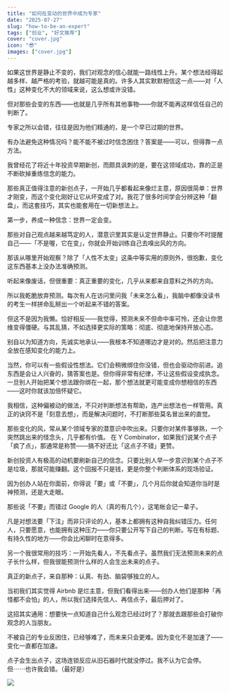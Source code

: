 ```yaml
---
title: "如何在变动的世界中成为专家"
date: "2025-07-27"
slug: "how-to-be-an-expert"
tags: ["创业", "好文推荐"]
cover: "cover.jpg"
icon: "😎"
images: ["cover.jpg"]
---
```

如果这世界是静止不变的，我们对观念的信心就能一路线性上升。某个想法经得起越多样、越严格的考验，就越可能是真的。许多人其实默默相信这一点——对「人性」这种变化不大的领域来说，这么想或许没错。



但对那些会变的东西——也就是几乎所有其他事物——你就不能再这样信任自己的判断了。



专家之所以会错，往往是因为他们精通的，是一个早已过期的世界。



有办法避免这种情况吗？能不能不被过时信念困住？答案是——可以，但得靠一点方法。



我曾经花了将近十年投资早期新创，而颇具讽刺的是，要在这领域成功，靠的正是不断砍掉重练信念的能力。



那些真正值得注意的新创点子，一开始几乎都看起来像烂主意，原因很简单：世界才刚变，而这个变化刚好让它从坏变成了对。我花了很多时间学会分辨这种「翻盘」，而这套技巧，其实也能套用在一切新想法上。



第一步，养成一种信念：世界一定会变。



那些对自己观点越来越笃定的人，潜意识里其实是认定世界静止。只要你不时提醒自己——「不是喔，它在变」，你就会开始训练自己去嗅出风的方向。



那该从哪里开始观察？除了「人性不太变」这条中等实用的原则外，很抱歉，变化这东西基本上没办法准确预测。



听起来像废话，但很重要：真正重要的变化，几乎从来都来自意料之外的方向。



所以我乾脆放弃预测。每次有人在访问里问我「未来怎么看」，我脑中都像没读书的考生一样拼命乱掰出一个听起来不错的答案。



但这不是因为我懒。恰好相反——我觉得，预测未来不但命中率可怜，还会让你思维变得僵硬。与其乱猜，不如选择更实际的策略：彻底、彻底地保持开放心态。



别自以为知道方向，先诚实地承认——我根本不知道哪边才是对的。然后把注意力全放在感知变化的能力上。



当然，你可以有一些假设性想法。它们会稍微绑住你没错，但也会驱动你前进。追东西是会让人兴奋的，猜答案也是。但你得非常有纪律，不让这些假设变成执念。
一旦别人开始把某个想法跟你绑在一起，那个想法就更可能变成你想相信的东西——这时你就该加倍怀疑它。



我相信，这种偏被动的做法，不只对判断想法有帮助，连产出想法也一样管用。真正的诀窍不是「刻意去想」，而是解决问题时，不打断那些莫名冒出来的直觉。



那些变化的风，常从某个领域专家的潜意识中吹出来。只要你对某件事够熟，一个突然跳出来的怪念头，几乎都有价值。
在 Y Combinator，如果我们说某个点子「疯了点」，那通常是称赞——搞不好还比「这点子不错」更赞。



新创投资人有极高的动机要刷新自己的信念。只要比别人早一步意识到某个点子不是垃圾，那就可能赚翻。这个回报不只是钱，更是你整个判断体系的现场验证。



因为创办人站在你面前，你得说「要」或「不要」，几个月后你就会知道你当时是神预测，还是大走眼。



那些说「不要」而错过 Google 的人（真的有几个），这笔帐会记一辈子。



凡是对想法要「下注」而非只评论的人，基本上都拥有这种自我纠错压力。任何人，只要愿意，也能拥有这种压力——你只要公开写下自己的判断。写在有标题、有持久性的地方——你会比闲聊时在意得多。



另一个我很常用的技巧：一开始先看人，不先看点子。虽然我们无法预测未来的点子长什么样，但我很能预测什么样的人会生出未来的点子。



真正的新点子，来自那种：认真、有劲、脑袋够独立的人。



当初我们其实觉得 Airbnb 是烂主意，但我们看得出来——创办人他们是那种「再怪都不会怕」的人，所以我们选择先信人、再信点子，最后押对了。



这招其实通用：想要快一点知道自己什么观念已经过时了？那就去跟那些会打破你观念的人当朋友。



不被自己的专业反困住，已经够难了，而未来只会更难。因为变化不是加速了——变化一直都在加速。



点子会生出点子，这场连锁反应从旧石器时代就没停过。我不认为它会停。
但⋯⋯也许我会错。（最好是）




![](https://prod-files-secure.s3.us-west-2.amazonaws.com/112d0858-5090-4d34-a606-b75eb8d65fd2/46476355-9cf3-4e99-9b7a-3531bc426380/1000202064.png?X-Amz-Algorithm=AWS4-HMAC-SHA256&X-Amz-Content-Sha256=UNSIGNED-PAYLOAD&X-Amz-Credential=ASIAZI2LB466UADIGOYF%2F20250905%2Fus-west-2%2Fs3%2Faws4_request&X-Amz-Date=20250905T091344Z&X-Amz-Expires=3600&X-Amz-Security-Token=IQoJb3JpZ2luX2VjEAgaCXVzLXdlc3QtMiJHMEUCIQCH4vNxrx%2FeREUKBE%2FUgvYhjYpVbFI6cCk1Sj2zDBR5hgIgfJzABeYeVU2obm3BFC%2F%2B5%2FcxkuZ%2FZyZKkY2xgljWrXwq%2FwMIcRAAGgw2Mzc0MjMxODM4MDUiDCKQ8W8Wa9NVQKMMaCrcA2sjxyK3H3vlw5y0vydyt9%2FkA1Iomvr1dkFk%2F6XfTkObnd9MxEAWTNR2kVMft8tt0EZLxwnbamu7xPNB%2FP0U9%2B9lSaXQOMPdhz8cvvTLJnCPDs0qRzcgPfAyXD7rs7C3XWqDzGASqUun76lBb9zFHRgfcuv6yhBvioIca0hW1pO1h%2B4K2Nr7iR6mim0ICoUBXjTjcL4jTywh5hD7nu4hUo6zoqBCeg5uqybJ%2FkehhoNNrEMqKEySECcgp4uRGVndbs5ph4jPtjmJtkHAYb0AVZDZx678VPpXwc1nDUwfOZy0EzuBP3IbXKx9fpnXGPR3cb839mcrUyUkzX7s5Y6KB06mGR53BupUl2s0Axe9TlXNJPoU7iSuS6IAFmwqpvyJ9hcq5TKXbGSOsJRefmBL35eBnxMlhwlUIcvuJGhKjJlhmPA89%2BQSKGSujrNp6Pk8J%2FGU1AUUcONij%2B8Mqfe58CW2rypKNf0tOxpxRkEmqd2VZpuI2g4fkJjS3tOYi4dBFfuKHJLCxuBxKis9AajjPDgwn54tdVS4bAVRNka5sA61gq2BZov5hN069SiHp%2B3cgFnhFoWb0SEtG94Z7ZihEfqzvCdvNaFFDYVEGx7Ft0Mb4sPsdIev0LfxWRYkMIOu6sUGOqUBzbS9uhoPwALbUfk7fRiG0kK6MEZVLkjQfTXMomtxk0dENqqOOs4P6UgEv13cGjsu0vKr8dnMZUFRihd9Tu%2FXPbK3dyLhMzAASJHs6rNHbCaY1YlqLnFfVWTNbOAvJr2JxBW9Q63XBSy4FALa3elPpIh0B3%2B7oehJ7i8Gekw5tUO4POP6DL8cziThclmTtLUR6b830xYKhi8P4JVWPUSGCvVQ3e6Y&X-Amz-Signature=ca9a5b498737c165263d94f5a6c19b80e274c919aeab560528cc3e804984b0c6&X-Amz-SignedHeaders=host&x-amz-checksum-mode=ENABLED&x-id=GetObject)

